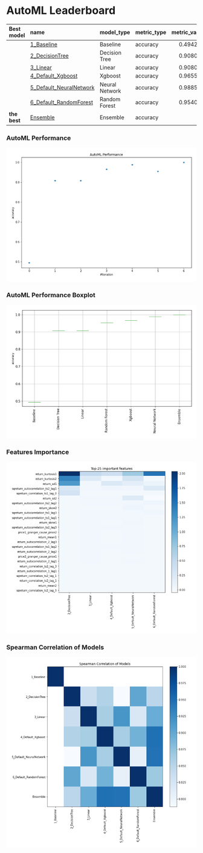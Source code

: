 # AutoML Leaderboard

| Best model   | name                                                         | model_type     | metric_type   |   metric_value |   train_time |
|:-------------|:-------------------------------------------------------------|:---------------|:--------------|---------------:|-------------:|
|              | [1_Baseline](1_Baseline/README.md)                           | Baseline       | accuracy      |       0.494253 |        10.62 |
|              | [2_DecisionTree](2_DecisionTree/README.md)                   | Decision Tree  | accuracy      |       0.908046 |        15.06 |
|              | [3_Linear](3_Linear/README.md)                               | Linear         | accuracy      |       0.908046 |        14.36 |
|              | [4_Default_Xgboost](4_Default_Xgboost/README.md)             | Xgboost        | accuracy      |       0.965517 |        14.4  |
|              | [5_Default_NeuralNetwork](5_Default_NeuralNetwork/README.md) | Neural Network | accuracy      |       0.988506 |        12.37 |
|              | [6_Default_RandomForest](6_Default_RandomForest/README.md)   | Random Forest  | accuracy      |       0.954023 |        17.68 |
| **the best** | [Ensemble](Ensemble/README.md)                               | Ensemble       | accuracy      |       1        |         0.35 |

### AutoML Performance
![AutoML Performance](ldb_performance.png)

### AutoML Performance Boxplot
![AutoML Performance Boxplot](ldb_performance_boxplot.png)

### Features Importance
![features importance across models](features_heatmap.png)



### Spearman Correlation of Models
![models spearman correlation](correlation_heatmap.png)

